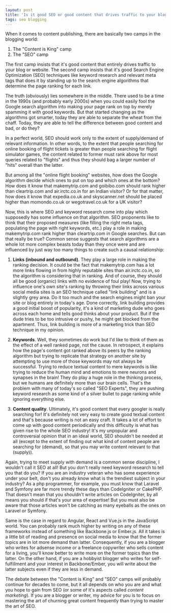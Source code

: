 ```yaml
---
layout: post
title: 'Is it good SEO or good content that drives traffic to your blog? - A causal analysis'
tags: seo blogging
---
```


When it comes to content publishing, there are basically two camps in the blogging world:

1. The "Content is King" camp
2. The "SEO" camp

The first camp insists that it's good content that entirely drives traffic to your blog or website. The second camp insists that it's good Search Engine Optimization (SEO) techniques like keyword research and relevant meta tags that does it by standing up to the search engine algorithms that determine the page ranking for each link.

The truth (obviously) lies somewhere in the middle. There used to be a time in the 1990s (and probably early 2000s) when you could easily fool the Google search algorithm into making your page rank on top by merely spamming it with good keywords. But that started changing as the algorithms got smarter, today they are able to separate the wheat from the chaff. Today, they are able to tell the difference between good content and bad, or do they?

In a perfect world, SEO should work only to the extent of supply/demand of relevant information. In other words, to the extent that people searching for online booking of flight tickets is greater than people searching for flight simulator games, the content related to former must rank above for most queries related to "flights" and thus they should bag a larger number of "hits" overall than the latter.

But among all the "online flight booking" websites, how does the Google algorithm decide which ones to put on top and which ones at the bottom? How does it know that makemytrip.com and goibibo.com should rank higher than cleartrip.com and air.irctc.co.in for an Indian visitor? Or for that matter, how does it know that expedia.co.uk and skyscanner.net should be placed higher than momondo.co.uk or wegotravel.co.uk for a UK visitor?

Now, this is where SEO and keyword research come into play which supposedly has some influence on that algorithm. SEO proponents like to think that their proposed measures (like filling the right meta tags, populating the page with right keywords, etc.) play a role in making makemytrip.com rank higher than cleartrip.com in Google searches. But can that really be true? Common sense suggests that search algorithms are a whole lot more complex beasts today than they once were and are influenced by just way too many things to create such a causal relationship:

1. **Links (inbound and outbound)**. They play a large role in making the ranking decision. It could be the fact that makemytrip.com has a lot more links flowing in from highly reputable sites than air.irctc.co.in, so the algorithm is considering that in ranking. And of course, they should all be good (organic) links with no evidence of foul play! Now, trying to influence one's own site's ranking by throwing their links across various social media sites is an SEO technique called "link building" and is a slightly grey area. Do it too much and the search engines might ban your site or blog entirely in today's age. Done correctly, link building provides a good initial boost of popularity, it's a kind of marketing dude who goes across each home and tells good thinks about your product. But if the dude tries to be too intrusive or pushy, he might get blocked from the apartment. Thus, link building is more of a marketing trick than SEO technique in my opinion.

2. **Keywords**. Well, they sometimes do work but I'd like to think of them as the effect of a well ranked page, not the cause. In retrospect, it explains how the page's content got ranked above its peers by the ranking algorithm but trying to replicate that strategy on another site by attempting to use more of those keywords may not always be successful. Trying to reduce textual content to mere keywords is like trying to reduce the human mind and emotions to mere neurons and synapses in the brain! They do play a huge role in the thinking process, but we humans are definitely more than our brain cells. That's the problem with many of today's so called "SEO Experts", they are pushing keyword research as some kind of a silver bullet to page ranking while ignoring everything else.

3. **Content quality**. Ultimately, it's good content that every googler is really searching for! It's definitely not very easy to create good textual content and that's because writing is not an easy craft. It takes a lot of effort to come up with good content periodically and this difficulty is what has given rise to the whole SEO industry! It's my unpopular and controversial opinion that in an ideal world, SEO shouldn't be needed at all (except to the extent of finding out what kind of content people are searching for (demand), so that you may write content relevant to that (supply)).

Again, trying to meet supply with demand is a common sense discipline, I wouldn't call it SEO at all! But you don't really need keyword research to tell you that do you? If you are an industry veteran who has some experience under your belt, don't you already know what is the trendiest subject in your industry? As a php programmer, for example, you must know that Laravel and Symfony are far more trendy these days than CodeIgniter or CakePHP. That doesn't mean that you shouldn't write articles on CodeIgniter, by all means you should if that's your area of expertise! But you must also be aware that those articles won't be catching as many eyeballs as the ones on Laravel or Symfony.

Same is the case in regard to Angular, React and Vue.js in the JavaScript world. You can probably rank much higher by writing on any of these frameworks instead of something like Backbone.js or Ember.js. All it takes is a little bit of reading and presence on social media to know that the former topics are in lot more demand than latter. Consequently, if you are a blogger who writes for adsense income or a freelance copywriter who sells content for a living, you'll know better to write more on the former topics than the latter. On the other hand, if you are a hobbyist blogger who writes for self-fulfillment and your interest in Backbone/Ember, you will write about the latter subjects even if they are less in demand.

The debate between the "Content is King" and "SEO" camps will probably continue for decades to come, but it all depends on who you are and what you hope to gain from SEO (or some of it's aspects called *content marketing*). If you are a blogger or writer, my advice for you is to focus on mastering the art of churning great content frequently than trying to master the art of SEO.